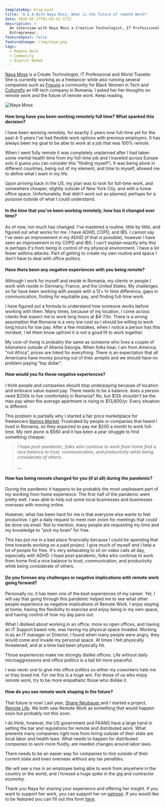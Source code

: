```yaml
---
templateKey: blog-post
title: 'Q & A With Naya Moss: What is the future of remote Work?'
date: 2020-05-27T01:03:42.372Z
description: >-
  An interview with Naya Moss a Creative Technologist, IT Professional and
  Entrepreneur. 
featuredpost: false
featuredimage: /img/naya.png
tags:
  - Remote Work
  - Community
  - Digital Nomad
---
```

[Naya Moss](https://nayamoss.com/) is a Create Technologist, IT Professional and World Traveler. She is currently working as a freelancer while also running several companies such as [Frauvis](https://frauvis.com/) a community for Black Women in Tech and [Culturefiy](https://www.culturefiy.tech/) an HR tech company in Romania. I asked her her thoughts on remote work and the future of remote work. Keep reading.

![Naya Moss](/img/naya-moss.jpg)

#### How long have you been working remotely full time? What sparked this decision?

I have been working remotely, for exactly 2 years now full-time yet for the past 4-5 years I've had flexible work options with previous employers. It has always been my goal to be able to work at a job that was 100% remote. 

When I went fully remote it was completely unplanned after I had taken some mental health time from my full-time job and I traveled across Europe solo (I guess you can consider this "finding myself'). It was being alone in different countries, being out of my element, and time to myself, allowed me to define what I want in my life. 

Upon arriving back in the US, my plan was to look for full-time work, and somewhere cheaper, slightly outside of New York City, and with a home office space. Unfortunately, that didn't work out as planned, perhaps for a purpose outside of what I could understand.

#### In the time that you’ve been working remotely, how has it changed over time?

As of now, not much has changed. I've mastered a routine, little by little, and figured out what works for me. I have ADHD, COPD, and IBS. I cannot say I've seen an improvement in my ADHD (if that is possible), however I have seen an improvement in my COPD and IBS. I can't explain exactly why this is perhaps it's from being in control of my physical environment. I have a lot fewer asthma attacks. Part of getting to create my own routine and space I don't have to deal with office politics.

#### Have there been any negative experiences with you being remote?

Although I work for myself and reside in Romania, my clients or people I work with reside in Germany, France, and the United States. My challenges so far have been working with people with a 12+ hr time difference, gaps in communication, finding for equitable pay, and finding full-time work. 

I have figured out a formula to understand how someone works before working with them. Many times, because of my location, I come across clients that expect me to work long hours at $4-7/hr. There is a wrong assumption that Romania is a very low cost so I should be willing to work long hours for low pay. After a few mistakes, when I notice a person has this mindset, I let them know upfront it is not a good fit to work together. 

My cost-of-living is probably the same as someone who lives a couple of kilometers outside of Atlanta Georgia. When folks hear, I am from America, “not Africa”, prices are hiked for everything. There is an expectation that all Americans have money pouring out of their armpits and we should have no problem paying “top dollar”. 

#### How would you fix these negative experiences?

I think people and companies should stop underpaying because of location and embrace value-based pay. There needs to be a balance. does a person need $200k to live comfortably in Romania? No, but $12k shouldn't be the max pay when the average apartment is rising to $13,800/yr. Every situation is different.

This problem is partially why I started a fair price marketplace for freelancers [Namos Market](https://www.namosmarket.com/). Frustrated by people or companies that heard I lived in Romania, so they expected to pay me $200 a month to work full-time. My rent alone is $560 and it has been a year struggle to find something cheaper.

> _I hope post-pandemic, folks who continue to work from home find a nice balance to trust, communication, and productivity while being considerate of others._
>
> __

#### How has being remote changed for you (if at all) during the pandemic?

During the pandemic it happens to be probably the most unpleasant part of my working from home experience. The first half of the pandemic went pretty well. I was able to help out some local businesses and businesses overseas with moving online. 

However, what has been hard for me is that everyone else wants to feel productive. I get a daily request to meet over zoom for meetings that could be done via email. Not to mention, many people are requesting my time and my knowledge to “pick my brain” for free. 

This has put me in a bad place financially because I could be spending that time towards working on a paid project. I give much of myself and I help a lot of people for free. It's very exhausting to sit on video calls all day, especially with ADHD. I hope post-pandemic, folks who continue to work from home find a nice balance to trust, communication, and productivity while being considerate of others.

#### Do you foresee any challenges or negative implications with remote work going forward?

Personally no, it has been one of the best experiences of my career. Yet, I will say that going through this pandemic helped me to see what other people experience as negative implications of Remote Work. I enjoy staying at home, having the flexibility to exercise and enjoy being in my own space, and having control of how my day pans out. 

What I disliked about working in an office, more so open offices, and having an IT Support based role, was having my physical space invaded. Working in as an IT manager or Director, I found when many people were angry, they would come and invade my personal space. At times I felt physically threatened, and at a time had been physically hit. 

Those experiences make me strongly dislike offices. Life without daily microaggressions and office politics is a tad bit more peaceful. 

I was never one to give into office politics so either my coworkers hate me or they loved me. For me this is a huge win. For those of us who enjoy remote work, try to be more empathetic those who dislike it.

#### How do you see remote work shaping in the future?

That future is now! Last year, [Shane Neubauer ](https://twitter.com/sneub)and I started a project,[ Remote Life](https://twitter.com/remotelifeio). We both saw Remote Work as something that would happen soon but probably not this soon. 

I do think, however, the US government and FAANG have a large hand in setting the bar and regulations for remote and distributed work. What prevents many companies right now from hiring outside of their state are local labor and health laws. What needs to happen for distributed companies to work more fluidly, are needed changes around labor laws. 

There needs to be an easier way for companies to hire outside of their current state and even overseas without any tax penalties. 

We will see a rise in an employee being able to work from anywhere in the country or the world, and I foresee a huge spike in the gig and contractor economy.

Thank you Naya for sharing your experience and offering her insight. If you want to support her work, you can support her on [patreon](https://www.patreon.com/frauvis/posts). If you would like to be featured you can fill out this form [here](https://us19.list-manage.com/survey?u=96494ecbd121cdd5e878df186&id=86345cbde6).
